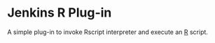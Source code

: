 # Jenkins R Plug-in

A simple plug-in to invoke Rscript interpreter and execute an [R](http://www.r-project.org/) script. 

